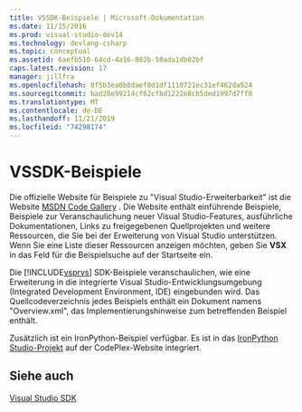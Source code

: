 ```yaml
---
title: VSSDK-Beispiele | Microsoft-Dokumentation
ms.date: 11/15/2016
ms.prod: visual-studio-dev14
ms.technology: devlang-csharp
ms.topic: conceptual
ms.assetid: 6aefb510-64cd-4a16-882b-58ada1db02bf
caps.latest.revision: 17
manager: jillfra
ms.openlocfilehash: 8f5b3ea6b8daef0d1df1110721ec31ef462da924
ms.sourcegitcommit: bad28e99214cf62cfbd1222e8cb5ded1997d7ff0
ms.translationtype: MT
ms.contentlocale: de-DE
ms.lasthandoff: 11/21/2019
ms.locfileid: "74298174"
---
```

# <a name="vssdk-samples"></a>VSSDK-Beispiele
Die offizielle Website für Beispiele zu "Visual Studio-Erweiterbarkeit" ist die Website [MSDN Code Gallery](https://go.microsoft.com/fwlink/?LinkID=127810) . Die Website enthält einführende Beispiele, Beispiele zur Veranschaulichung neuer Visual Studio-Features, ausführliche Dokumentationen, Links zu freigegebenen Quellprojekten und weitere Ressourcen, die Sie bei der Erweiterung von Visual Studio unterstützen. Wenn Sie eine Liste dieser Ressourcen anzeigen möchten, geben Sie **VSX** in das Feld für die Beispielsuche auf der Startseite ein.  
  
 Die [!INCLUDE[vsprvs](../includes/vsprvs-md.md)] SDK-Beispiele veranschaulichen, wie eine Erweiterung in die integrierte Visual Studio-Entwicklungsumgebung (Integrated Development Environment, IDE) eingebunden wird. Das Quellcodeverzeichnis jedes Beispiels enthält ein Dokument namens "Overview.xml", das Implementierungshinweise zum betreffenden Beispiel enthält.  
  
 Zusätzlich ist ein IronPython-Beispiel verfügbar. Es ist in das [IronPython Studio-Projekt](https://go.microsoft.com/fwlink/?LinkID=183554) auf der CodePlex-Website integriert.  
  
## <a name="see-also"></a>Siehe auch  
 [Visual Studio SDK](../extensibility/visual-studio-sdk.md)